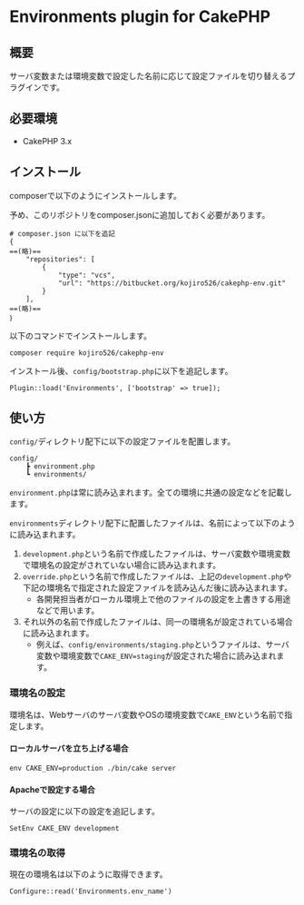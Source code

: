 # Environments plugin for CakePHP

## 概要

サーバ変数または環境変数で設定した名前に応じて設定ファイルを切り替えるプラグインです。

## 必要環境

- CakePHP 3.x

## インストール

composerで以下のようにインストールします。

予め、このリポジトリをcomposer.jsonに追加しておく必要があります。
```
# composer.json に以下を追記
{
==(略)==
    "repositories": [
        {
            "type": "vcs",
            "url": "https://bitbucket.org/kojiro526/cakephp-env.git"
        }
    ],
==(略)==
｝
```

以下のコマンドでインストールします。

```
composer require kojiro526/cakephp-env
```

インストール後、`config/bootstrap.php`に以下を追記します。

```
Plugin::load('Environments', ['bootstrap' => true]);
```

## 使い方

`config/`ディレクトリ配下に以下の設定ファイルを配置します。

```
config/
    ┣ environment.php
    ┗ environments/
```

`environment.php`は常に読み込まれます。全ての環境に共通の設定などを記載します。

`environments`ディレクトリ配下に配置したファイルは、名前によって以下のように読み込まれます。
1. `development.php`という名前で作成したファイルは、サーバ変数や環境変数で環境名の設定がされていない場合に読み込まれます。 
2. `override.php`という名前で作成したファイルは、上記の`development.php`や下記の環境名で指定された設定ファイルを読み込んだ後に読み込まれます。
    - 各開発担当者がローカル環境上で他のファイルの設定を上書きする用途などで用います。
3. それ以外の名前で作成したファイルは、同一の環境名が設定されている場合に読み込まれます。
    - 例えば、`config/environments/staging.php`というファイルは、サーバ変数や環境変数で`CAKE_ENV=staging`が設定された場合に読み込まれます。

### 環境名の設定

環境名は、Webサーバのサーバ変数やOSの環境変数で`CAKE_ENV`という名前で指定します。

#### ローカルサーバを立ち上げる場合

```
env CAKE_ENV=production ./bin/cake server
```

#### Apacheで設定する場合

サーバの設定に以下の設定を追記します。

```
SetEnv CAKE_ENV development
```

### 環境名の取得

現在の環境名は以下のように取得できます。
```
Configure::read('Environments.env_name')
```